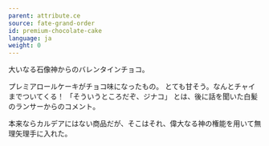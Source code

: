 ```yaml
---
parent: attribute.ce
source: fate-grand-order
id: premium-chocolate-cake
language: ja
weight: 0
---
```


大いなる石像神からのバレンタインチョコ。

プレミアロールケーキがチョコ味になったもの。
とても甘そう。なんとチャイまでついてくる！
「そういうところだぞ、ジナコ」
とは、後に話を聞いた白髪のランサーからのコメント。

本来ならカルデアにはない商品だが、そこはそれ、偉大なる神の権能を用いて無理矢理手に入れた。
